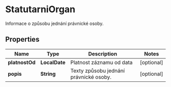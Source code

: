 

# StatutarniOrgan

Informace o způsobu jednání právnické osoby. 

## Properties

| Name | Type | Description | Notes |
|------------ | ------------- | ------------- | -------------|
|**platnostOd** | **LocalDate** | Platnost záznamu od data  |  [optional] |
|**popis** | **String** | Texty způsobu jednání právnické osoby.  |  [optional] |



